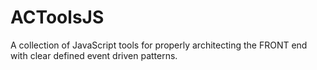 # ACToolsJS
A collection of JavaScript tools for properly architecting the FRONT end with clear defined event driven patterns.
